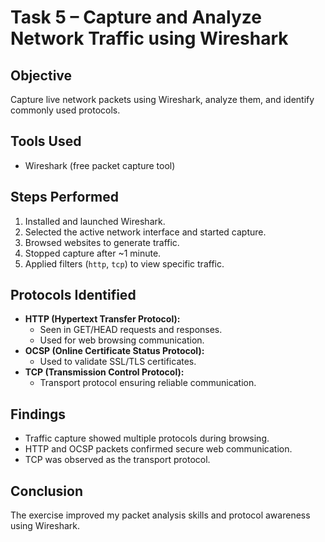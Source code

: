 # Task 5 – Capture and Analyze Network Traffic using Wireshark

## Objective
Capture live network packets using Wireshark, analyze them, and identify commonly used protocols.

## Tools Used
- Wireshark (free packet capture tool)

## Steps Performed
1. Installed and launched Wireshark.
2. Selected the active network interface and started capture.
3. Browsed websites to generate traffic.
4. Stopped capture after ~1 minute.
5. Applied filters (`http`, `tcp`) to view specific traffic.

## Protocols Identified
- **HTTP (Hypertext Transfer Protocol):**
  - Seen in GET/HEAD requests and responses.
  - Used for web browsing communication.
- **OCSP (Online Certificate Status Protocol):**
  - Used to validate SSL/TLS certificates.
- **TCP (Transmission Control Protocol):**
  - Transport protocol ensuring reliable communication.

## Findings
- Traffic capture showed multiple protocols during browsing.
- HTTP and OCSP packets confirmed secure web communication.
- TCP was observed as the transport protocol.

## Conclusion
The exercise improved my packet analysis skills and protocol awareness using Wireshark.
